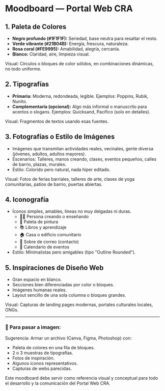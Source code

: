 # Moodboard — Portal Web CRA

## 1. Paleta de Colores
- **Negro profundo (#1F1F1F):** Seriedad, base neutra para resaltar el resto.
- **Verde vibrante (#21B04B):** Energía, frescura, naturaleza.
- **Rosa coral (#FE9995):** Amabilidad, alegría, cercanía.
- **Blanco:** Claridad, aire, limpieza visual.

Visual: Círculos o bloques de color sólidos, en combinaciones dinámicas, no todo uniforme.

## 2. Tipografías
- **Primaria:** Moderna, redondeada, legible. Ejemplos: Poppins, Rubik, Nunito.
- **Complementaria (opcional):** Algo más informal o manuscrito para acentos o slogans. Ejemplos: Quicksand, Pacifico (solo en detalles).

Visual: Fragmentos de textos usando esas fuentes.

## 3. Fotografías o Estilo de Imágenes
- Imágenes que transmitan actividades reales, vecinales, gente diversa (jóvenes, adultos, adultos mayores).
- Escenarios: Talleres, manos creando, clases, eventos pequeños, calles de barrio, plazas, murales.
- Estilo: Colorido pero natural, nada hiper editado.

Visual: Fotos de ferias barriales, talleres de arte, clases de yoga comunitarias, patios de barrio, puertas abiertas.

## 4. Iconografía
- Íconos simples, amables, líneas no muy delgadas ni duras.
    - 🧑‍🎨 Persona creando o enseñando
    - 🎨 Paleta de pintura
    - 📚 Libros y aprendizaje
    - 🏠 Casa o edificio comunitario
    - 📩 Sobre de correo (contacto)
    - 📅 Calendario de eventos
- Estilo: Minimalistas pero amigables (tipo "Outline Rounded").

## 5. Inspiraciones de Diseño Web
- Gran espacio en blanco.
- Secciones bien diferenciadas por color o bloques.
- Imágenes humanas reales.
- Layout sencillo de una sola columna o bloques grandes.

Visual: Capturas de landing pages modernas, portales culturales locales, ONGs.

---

### 🎯 Para pasar a imagen:
Sugerencia: Armar un archivo (Canva, Figma, Photoshop) con:
- Paleta de colores en una fila de bloques.
- 2 o 3 muestras de tipografías.
- Fotos de inspiración.
- Algunos íconos representativos.
- Capturas de webs parecidas.

Este moodboard debe servir como referencia visual y conceptual para todo el desarrollo y la comunicación del Portal Web CRA.
